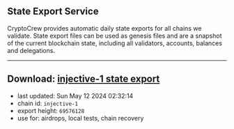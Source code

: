 ## State Export Service
CryptoCrew provides automatic daily state exports for all chains we validate. State export files can be used as genesis files and are a snapshot of the current blockchain state, including all validators, accounts, balances and delegations.

---
**Download: [injective-1 state export](https://dl-eu2.ccvalidators.com/SERVICE/injective/injective-1_export_69576128.json)**
---

- last updated: Sun May 12 2024 02:32:14
- chain id: `injective-1`
- export height: `69576128`
- use for: airdrops, local tests, chain recovery
